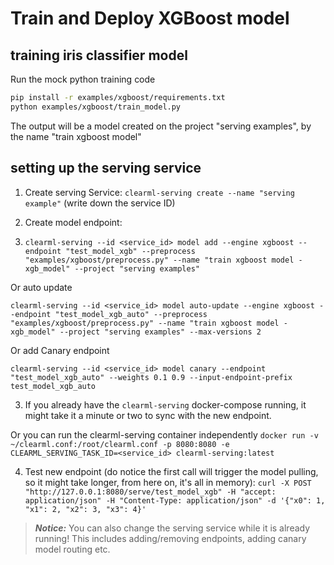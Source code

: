 # Train and Deploy XGBoost model

## training iris classifier model

Run the mock python training code
```bash
pip install -r examples/xgboost/requirements.txt 
python examples/xgboost/train_model.py
```

The output will be a model created on the project "serving examples", by the name "train xgboost model"

## setting up the serving service

1. Create serving Service: `clearml-serving create --name "serving example"` (write down the service ID)
2. Create model endpoint: 

3. `clearml-serving --id <service_id> model add --engine xgboost --endpoint "test_model_xgb" --preprocess "examples/xgboost/preprocess.py" --name "train xgboost model - xgb_model" --project "serving examples"`

Or auto update 

`clearml-serving --id <service_id> model auto-update --engine xgboost --endpoint "test_model_xgb_auto" --preprocess "examples/xgboost/preprocess.py" --name "train xgboost model - xgb_model" --project "serving examples" --max-versions 2`

Or add Canary endpoint

`clearml-serving --id <service_id> model canary --endpoint "test_model_xgb_auto" --weights 0.1 0.9 --input-endpoint-prefix test_model_xgb_auto`

3. If you already have the `clearml-serving` docker-compose running, it might take it a minute or two to sync with the new endpoint.

Or you can run the clearml-serving container independently `docker run -v ~/clearml.conf:/root/clearml.conf -p 8080:8080 -e CLEARML_SERVING_TASK_ID=<service_id> clearml-serving:latest`

4. Test new endpoint (do notice the first call will trigger the model pulling, so it might take longer, from here on, it's all in memory): `curl -X POST "http://127.0.0.1:8080/serve/test_model_xgb" -H "accept: application/json" -H "Content-Type: application/json" -d '{"x0": 1, "x1": 2, "x2": 3, "x3": 4}'`

> **_Notice:_**  You can also change the serving service while it is already running!
This includes adding/removing endpoints, adding canary model routing etc.

